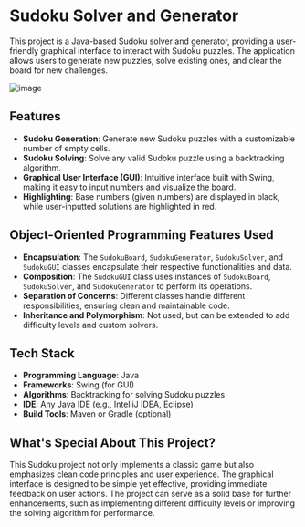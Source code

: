 # Sudoku Solver and Generator

This project is a Java-based Sudoku solver and generator, providing a user-friendly graphical interface to interact with Sudoku puzzles. The application allows users to generate new puzzles, solve existing ones, and clear the board for new challenges.

![image](https://github.com/user-attachments/assets/1be336ad-c34b-46a9-a144-f71c0037c2d8)


## Features

- **Sudoku Generation**: Generate new Sudoku puzzles with a customizable number of empty cells.
- **Sudoku Solving**: Solve any valid Sudoku puzzle using a backtracking algorithm.
- **Graphical User Interface (GUI)**: Intuitive interface built with Swing, making it easy to input numbers and visualize the board.
- **Highlighting**: Base numbers (given numbers) are displayed in black, while user-inputted solutions are highlighted in red.

## Object-Oriented Programming Features Used

- **Encapsulation**: The `SudokuBoard`, `SudokuGenerator`, `SudokuSolver`, and `SudokuGUI` classes encapsulate their respective functionalities and data.
- **Composition**: The `SudokuGUI` class uses instances of `SudokuBoard`, `SudokuSolver`, and `SudokuGenerator` to perform its operations.
- **Separation of Concerns**: Different classes handle different responsibilities, ensuring clean and maintainable code.
- **Inheritance and Polymorphism**: Not used, but can be extended to add difficulty levels and custom solvers.

## Tech Stack

- **Programming Language**: Java
- **Frameworks**: Swing (for GUI)
- **Algorithms**: Backtracking for solving Sudoku puzzles
- **IDE**: Any Java IDE (e.g., IntelliJ IDEA, Eclipse)
- **Build Tools**: Maven or Gradle (optional)

## What's Special About This Project?

This Sudoku project not only implements a classic game but also emphasizes clean code principles and user experience. The graphical interface is designed to be simple yet effective, providing immediate feedback on user actions. The project can serve as a solid base for further enhancements, such as implementing different difficulty levels or improving the solving algorithm for performance.
